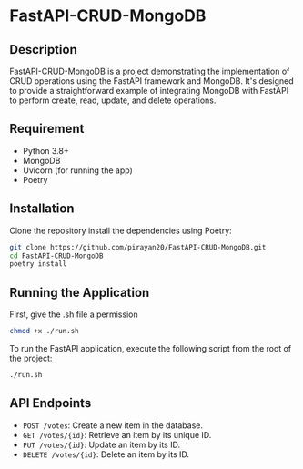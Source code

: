 # FastAPI-CRUD-MongoDB

## Description

FastAPI-CRUD-MongoDB is a project demonstrating the implementation of CRUD operations using the FastAPI framework and MongoDB. It's designed to provide a straightforward example of integrating MongoDB with FastAPI to perform create, read, update, and delete operations.

## Requirement

- Python 3.8+
- MongoDB
- Uvicorn (for running the app)
- Poetry

## Installation

Clone the repository install the dependencies using Poetry:

```bash
git clone https://github.com/pirayan20/FastAPI-CRUD-MongoDB.git
cd FastAPI-CRUD-MongoDB
poetry install
```

## Running the Application

First, give the .sh file a permission

```bash
chmod +x ./run.sh
```

To run the FastAPI application, execute the following script from the root of the project:

```bash
./run.sh
```

## API Endpoints

- `POST /votes`: Create a new item in the database.
- `GET /votes/{id}`: Retrieve an item by its unique ID.
- `PUT /votes/{id}`: Update an item by its ID.
- `DELETE /votes/{id}`: Delete an item by its ID.
